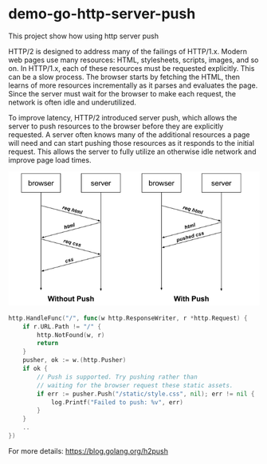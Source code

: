 # demo-go-http-server-push



This project show how using http server push


HTTP/2 is designed to address many of the failings of HTTP/1.x. Modern web pages use many resources: HTML, stylesheets, scripts, images, and so on. In HTTP/1.x, each of these resources must be requested explicitly. This can be a slow process. The browser starts by fetching the HTML, then learns of more resources incrementally as it parses and evaluates the page. Since the server must wait for the browser to make each request, the network is often idle and underutilized.

To improve latency, HTTP/2 introduced server push, which allows the server to push resources to the browser before they are explicitly requested. A server often knows many of the additional resources a page will need and can start pushing those resources as it responds to the initial request. This allows the server to fully utilize an otherwise idle network and improve page load times.

![](http-server-push.png)

```go
http.HandleFunc("/", func(w http.ResponseWriter, r *http.Request) {
    if r.URL.Path != "/" {
	    http.NotFound(w, r)
	    return
    }
    pusher, ok := w.(http.Pusher)
	if ok {
	    // Push is supported. Try pushing rather than
	    // waiting for the browser request these static assets.
	    if err := pusher.Push("/static/style.css", nil); err != nil {
	        log.Printf("Failed to push: %v", err)
		}
	}
	..
})
```

For more details: https://blog.golang.org/h2push